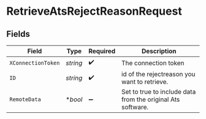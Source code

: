 # RetrieveAtsRejectReasonRequest


## Fields

| Field                                                       | Type                                                        | Required                                                    | Description                                                 |
| ----------------------------------------------------------- | ----------------------------------------------------------- | ----------------------------------------------------------- | ----------------------------------------------------------- |
| `XConnectionToken`                                          | *string*                                                    | :heavy_check_mark:                                          | The connection token                                        |
| `ID`                                                        | *string*                                                    | :heavy_check_mark:                                          | id of the rejectreason you want to retrieve.                |
| `RemoteData`                                                | **bool*                                                     | :heavy_minus_sign:                                          | Set to true to include data from the original Ats software. |
